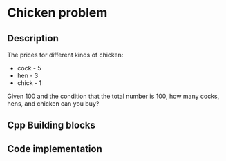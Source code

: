 # Chicken problem

## Description

The prices for different kinds of chicken:

- cock - 5
- hen - 3
- chick - 1

Given 100 and the condition that the total number is 100, how many cocks, hens, and chicken can you buy?

## Cpp Building blocks

## Code implementation

